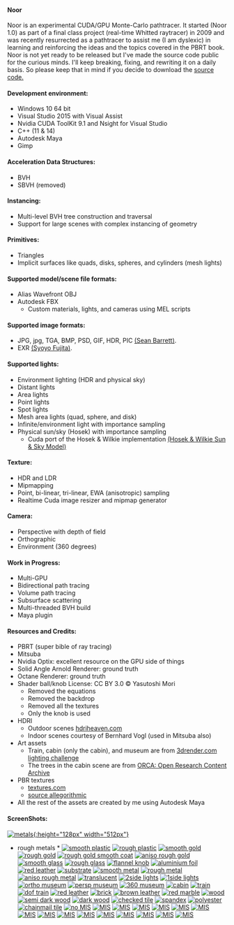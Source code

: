 #### Noor
Noor is an experimental CUDA/GPU Monte-Carlo pathtracer.  It started (Noor 1.0) as part of a final class project (real-time Whitted raytracer) in 2009 and was recently resurrected as a pathtracer to assist me (I am dyslexic) in learning and reinforcing the ideas and the topics covered in the PBRT book.  Noor is not yet ready to be  released but I've made the source code public for the curious minds.  I'll keep breaking, fixing, and rewriting it on a daily basis.  So please keep that in mind if you decide to download the [source code.](https://github.com/Ardook/noor)
 
#### Development environment:
* Windows 10 64 bit 
* Visual Studio 2015 with Visual Assist 
* Nvidia CUDA ToolKit 9.1 and Nsight for Visual Studio 
* C++ (11 & 14)
* Autodesk Maya
* Gimp 

#### Acceleration Data Structures:
* BVH
* SBVH (removed)

#### Instancing:
* Multi-level BVH tree construction and traversal
* Support for large scenes with complex instancing of geometry

#### Primitives:
* Triangles
* Implicit surfaces like quads, disks, spheres, and cylinders (mesh lights)

#### Supported model/scene file formats:
* Alias Wavefront OBJ
* Autodesk FBX
   * Custom materials, lights, and cameras using MEL scripts

#### Supported image formats:
* JPG, jpg, TGA, BMP, PSD, GIF, HDR, PIC [(Sean Barrett)](https://github.com/nothings/stb). 
* EXR [(Syoyo Fujita)](https://github.com/syoyo/tinyexr).

#### Supported lights:
* Environment lighting (HDR and physical sky)
* Distant lights
* Area lights
* Point lights
* Spot lights
* Mesh area lights (quad, sphere, and disk)
* Infinite/environment light with importance sampling
* Physical sun/sky (Hosek) with importance sampling  
   * Cuda port of the Hosek & Wilkie implementation [(Hosek & Wilkie Sun & Sky Model)](http://cgg.mff.cuni.cz/projects/SkylightModelling/)

#### Texture:
* HDR and LDR
* Mipmapping
* Point, bi-linear, tri-linear, EWA (anisotropic) sampling
* Realtime Cuda image resizer and mipmap generator

#### Camera:
* Perspective with depth of field
* Orthographic
* Environment (360 degrees)

#### Work in Progress:
* Multi-GPU
* Bidirectional path tracing
* Volume path tracing
* Subsurface scattering
* Multi-threaded BVH build
* Maya plugin

#### Resources and Credits: 
* PBRT (super bible of ray tracing)
* Mitsuba
* Nvidia Optix: excellent resource on the GPU side of things
* Solid Angle Arnold Renderer: ground truth
* Octane Renderer: ground truth
* Shader ball/knob License: CC BY 3.0 © Yasutoshi Mori
   * Removed the equations
   * Removed the backdrop
   * Removed all the textures
   * Only the knob is used
* HDRI 
   * Outdoor scenes [hdriheaven.com](https://hdriheaven.com)
   * Indoor scenes courtesy of Bernhard Vogl (used in Mitsuba also)
* Art assets
   * Train, cabin (only the cabin), and museum are from [3drender.com lighting challenge](http://www.3drender.com/challenges/)
   * The trees in the cabin scene are from [ORCA: Open Research Content Archive](https://developer.nvidia.com/orca/speedtree)
* PBR textures
   * [textures.com](https://textures.com)
   * [source allegorithmic](https://source.allegorithmic.com/)
* All the rest of the assets are created by me using Autodesk Maya

#### ScreenShots:
[![metals](screenshots/50percent/metals.jpg){:height="128px" width="512px"}](screenshots/100percent/metal.jpg)
* rough metals *
[![smooth plastic](screenshots/50percent/screenshot-23-05-2018-10-05-35.jpg)](screenshots/100percent/screenshot-23-05-2018-10-05-35.jpg)
[![rough plastic](screenshots/50percent/screenshot-23-05-2018-10-08-01.jpg)](screenshots/100percent/screenshot-23-05-2018-10-08-01.jpg)
[![smooth gold](screenshots/50percent/screenshot-22-05-2018-13-28-56.jpg)](screenshots/100percent/screenshot-22-05-2018-13-28-56.jpg)
[![rough gold](screenshots/50percent/screenshot-22-05-2018-13-27-03.jpg)](screenshots/100percent/screenshot-22-05-2018-13-27-03.jpg)
[![rough gold smooth coat](screenshots/50percent/screenshot-22-05-2018-13-13-45.jpg)](screenshots/100percent/screenshot-22-05-2018-13-13-45.jpg)
[![aniso rough gold](screenshots/50percent/screenshot-23-05-2018-10-15-17.jpg)](screenshots/100percent/screenshot-23-05-2018-10-15-17.jpg)
[![smooth glass](screenshots/50percent/screenshot-21-05-2018-13-47-19.jpg)](screenshots/100percent/screenshot-21-05-2018-13-47-19.jpg)
[![rough glass](screenshots/50percent/screenshot-23-05-2018-18-10-35.jpg)](screenshots/100percent/screenshot-23-05-2018-18-10-35.jpg)
[![flannel knob](screenshots/50percent/screenshot-21-05-2018-12-46-57.jpg)](screenshots/100percent/screenshot-21-05-2018-12-46-57.jpg)
[![aluminium foil](screenshots/50percent/screenshot-21-05-2018-13-09-10.jpg)](screenshots/100percent/screenshot-21-05-2018-13-09-10.jpg)
[![red leather](screenshots/50percent/screenshot-21-05-2018-14-21-41.jpg)](screenshots/100percent/screenshot-21-05-2018-14-21-41.jpg)
[![substrate](screenshots/50percent/screenshot-22-05-2018-15-44-15.jpg)](screenshots/100percent/screenshot-22-05-2018-15-44-15.jpg)
[![smooth metal](screenshots/50percent/screenshot-23-05-2018-10-28-41.jpg)](screenshots/100percent/screenshot-23-05-2018-10-28-41.jpg)
[![rough metal](screenshots/50percent/screenshot-23-05-2018-10-32-29.jpg)](screenshots/100percent/screenshot-23-05-2018-10-32-29.jpg)
[![aniso rough metal](screenshots/50percent/screenshot-23-05-2018-10-27-41.jpg)](screenshots/100percent/screenshot-23-05-2018-10-27-41.jpg)
[![translucent](screenshots/50percent/screenshot-23-05-2018-11-56-01.jpg)](screenshots/100percent/screenshot-23-05-2018-11-56-01.jpg)
[![2side lights](screenshots/50percent/screenshot-23-05-2018-12-13-36.jpg)](screenshots/100percent/screenshot-23-05-2018-12-13-36.jpg)
[![1side lights](screenshots/50percent/screenshot-23-05-2018-12-14-17.jpg)](screenshots/100percent/screenshot-23-05-2018-12-14-17.jpg)
[![ortho museum](screenshots/50percent/screenshot-23-05-2018-12-46-45.jpg)](screenshots/100percent/screenshot-23-05-2018-12-46-45.jpg)
[![persp museum](screenshots/50percent/screenshot-23-05-2018-12-49-44.jpg)](screenshots/100percent/screenshot-23-05-2018-12-49-44.jpg)
[![360 museum](screenshots/50percent/screenshot-23-05-2018-12-52-59.jpg)](screenshots/100percent/screenshot-23-05-2018-12-52-59.jpg)
[![cabin](screenshots/50percent/screenshot-23-05-2018-13-26-10.jpg)](screenshots/100percent/screenshot-23-05-2018-13-26-10.jpg)
[![train](screenshots/50percent/screenshot-23-05-2018-14-12-20.jpg)](screenshots/100percent/screenshot-23-05-2018-14-12-20.jpg)
[![dof train](screenshots/50percent/screenshot-23-05-2018-14-19-09.jpg)](screenshots/100percent/screenshot-23-05-2018-14-19-09.jpg)
[![red leather](screenshots/50percent/screenshot-23-05-2018-14-34-53.jpg)](screenshots/100percent/screenshot-23-05-2018-14-34-53.jpg)
[![brick](screenshots/50percent/screenshot-23-05-2018-14-35-44.jpg)](screenshots/100percent/screenshot-23-05-2018-14-35-44.jpg)
[![brown leather](screenshots/50percent/screenshot-23-05-2018-14-41-06.jpg)](screenshots/100percent/screenshot-23-05-2018-14-41-06.jpg)
[![red marble](screenshots/50percent/screenshot-23-05-2018-15-31-13.jpg)](screenshots/100percent/screenshot-23-05-2018-15-31-13.jpg)
[![wood](screenshots/50percent/screenshot-23-05-2018-15-34-58.jpg)](screenshots/100percent/screenshot-23-05-2018-15-34-58.jpg)
[![semi dark wood](screenshots/50percent/screenshot-23-05-2018-15-38-04.jpg)](screenshots/100percent/screenshot-23-05-2018-15-38-04.jpg)
[![dark wood](screenshots/50percent/screenshot-23-05-2018-15-39-32.jpg)](screenshots/100percent/screenshot-23-05-2018-15-39-32.jpg)
[![checked tile](screenshots/50percent/screenshot-23-05-2018-15-46-56.jpg)](screenshots/100percent/screenshot-23-05-2018-15-46-56.jpg)
[![spandex](screenshots/50percent/screenshot-23-05-2018-15-51-09.jpg)](screenshots/100percent/screenshot-23-05-2018-15-51-09.jpg)
[![polyester](screenshots/50percent/screenshot-23-05-2018-15-56-55.jpg)](screenshots/100percent/screenshot-23-05-2018-15-56-55.jpg)
[![chainmail tile](screenshots/50percent/screenshot-23-05-2018-15-58-59.jpg)](screenshots/100percent/screenshot-23-05-2018-15-58-59.jpg)
[![no MIS](screenshots/50percent/screenshot-26-05-2018-15-47-11.jpg)](screenshots/100percent/screenshot-26-05-2018-15-47-11.jpg)
[![MIS](screenshots/50percent/screenshot-26-05-2018-15-47-17.jpg)](screenshots/100percent/screenshot-26-05-2018-15-47-17.jpg)
[![MIS](screenshots/50percent/screenshot-26-05-2018-18-14-15.jpg)](screenshots/100percent/screenshot-26-05-2018-18-14-15.jpg)
[![MIS](screenshots/50percent/screenshot-26-05-2018-18-14-22.jpg)](screenshots/100percent/screenshot-26-05-2018-18-14-22.jpg)
[![MIS](screenshots/50percent/screenshot-26-05-2018-18-15-29.jpg)](screenshots/100percent/screenshot-26-05-2018-18-15-29.jpg)
[![MIS](screenshots/50percent/screenshot-26-05-2018-18-15-35.jpg)](screenshots/100percent/screenshot-26-05-2018-18-15-35.jpg)
[![MIS](screenshots/50percent/screenshot-26-05-2018-18-18-04.jpg)](screenshots/100percent/screenshot-26-05-2018-18-18-04.jpg)
[![MIS](screenshots/50percent/screenshot-26-05-2018-18-18-09.jpg)](screenshots/100percent/screenshot-26-05-2018-18-18-09.jpg)
[![MIS](screenshots/50percent/screenshot-26-05-2018-18-25-14.jpg)](screenshots/100percent/screenshot-26-05-2018-18-25-14.jpg)
[![MIS](screenshots/50percent/screenshot-26-05-2018-18-25-20.jpg)](screenshots/100percent/screenshot-26-05-2018-18-25-20.jpg)
[![MIS](screenshots/50percent/screenshot-26-05-2018-18-25-28.jpg)](screenshots/100percent/screenshot-26-05-2018-18-25-28.jpg)
[![MIS](screenshots/50percent/screenshot-26-05-2018-18-25-30.jpg)](screenshots/100percent/screenshot-26-05-2018-18-25-30.jpg)
[![MIS](screenshots/50percent/screenshot-26-05-2018-18-25-38.jpg)](screenshots/100percent/screenshot-26-05-2018-18-25-38.jpg)
[![MIS](screenshots/50percent/screenshot-26-05-2018-18-25-41.jpg)](screenshots/100percent/screenshot-26-05-2018-18-25-41.jpg)
[![MIS](screenshots/50percent/screenshot-26-05-2018-18-25-51.jpg)](screenshots/100percent/screenshot-26-05-2018-18-25-51.jpg)
[![MIS](screenshots/50percent/screenshot-26-05-2018-18-25-54.jpg)](screenshots/100percent/screenshot-26-05-2018-18-25-54.jpg)